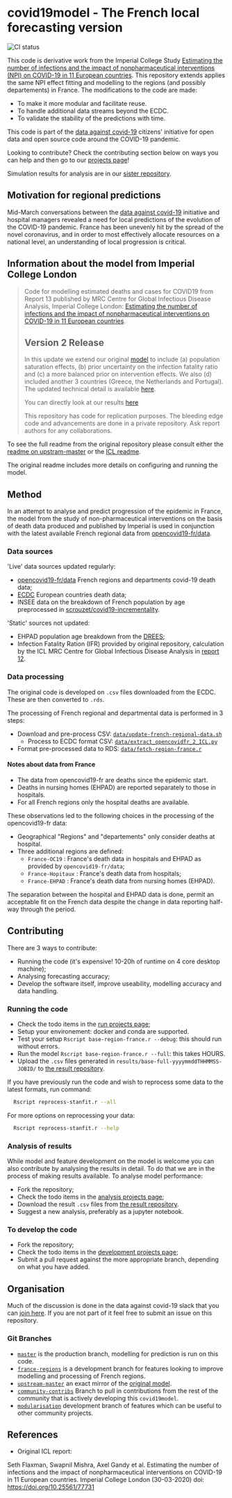 # covid19model - The French local forecasting version

![CI status](https://github.com/payoto/covid19model/workflows/CI/badge.svg)

This code is derivative work from the Imperial College Study [Estimating the number of infections and the impact of nonpharmaceutical interventions (NPI) on COVID-19 in 11 European countries](https://www.imperial.ac.uk/mrc-global-infectious-disease-analysis/covid-19/report-13-europe-npi-impact/).
This repository extends applies the same NPI effect fitting and modelling to the regions (and possibly departements) in France.
The modifications to the code are made:

- To make it more modular and facilitate reuse.
- To handle additional data streams beyond the ECDC.
- To validate the stability of the predictions with time.

This code is part of the [data against covid-19](https://opencovid19.fr/)
citizens' initiative for open data and open source code around the COVID-19
pandemic.

Looking to contribute? Check the contributing section below on ways you can help
and then go to our [projects page](https://github.com/payoto/covid19model/projects)!

Simulation results for analysis are in our [sister repository](https://github.com/payoto/covid19model-fr-regions-results).


## Motivation for regional predictions

Mid-March conversations between the
[data against covid-19](https://opencovid19.fr/) initiative and
hospital managers revealed a need for local predictions of the evolution of the
COVID-19 pandemic. France has been unevenly hit by the spread of
the novel coronavirus, and in order to most effectively allocate resources on a
national level, an understanding of local progression is critical.

## Information about the model from Imperial College London
>
> Code for modelling estimated deaths and cases for COVID19 from Report 13
published by MRC Centre for Global Infectious Disease Analysis, Imperial
College London:
[Estimating the number of infections and the impact of nonpharmaceutical interventions on COVID-19 in 11 European countries](https://www.imperial.ac.uk/mrc-global-infectious-disease-analysis/covid-19/report-13-europe-npi-impact/).
>
> ## Version 2 Release
>
>In this update we extend our original [model](https://www.imperial.ac.uk/mrc-global-infectious-disease-analysis/covid-19/report-13-europe-npi-impact/)  to include (a) population saturation effects, (b) prior uncertainty on the infection fatality ratio and (c) a more balanced prior on intervention effects.  We also (d) included another 3 countries (Greece, the Netherlands and Portugal). The updated technical detail is available [here](https://github.com/ImperialCollegeLondon/covid19model/blob/master/Technical_description_of_Imperial_COVID_19_Model.pdf).
>
> You can directly look at our results [here](https://imperialcollegelondon.github.io/covid19estimates)
>
> This repository has code for replication purposes. The bleeding edge code and advancements are done in a private repository. Ask report authors for any collaborations.

To see the full readme from the original repository please consult either
the [readme on upstram-master](https://github.com/payoto/covid19model/tree/upstream-master) or the [ICL readme](https://github.com/ImperialCollegeLondon/covid19model/blob/master/README.md).

The original readme includes more details on configuring and running the model.

## Method

In an attempt to analyse and predict progression of the epidemic in France,
the model from the study of non-pharmaceutical interventions on the basis of death data produced and published by Imperial is used in conjunction with the
latest available French regional data from [opencovid19-fr/data](https://github.com/opencovid19-fr/data).

### Data sources

'Live' data sources updated regularly:

- [opencovid19-fr/data](https://github.com/opencovid19-fr/data) French regions and departments covid-19 death data;
- [ECDC](https://www.ecdc.europa.eu/en) European countries death data;
- INSEE data on the breakdown of French population by age preprocessed in [scrouzet/covid19-incrementality](https://raw.githubusercontent.com/scrouzet/covid19-incrementality/master/data/INSEE%20-%20year%20x%20dept%20x%20sex%20x%20age%20-%20population.csv).

'Static' sources not updated:

- EHPAD population age breakdown from the [DREES](http://www.data.drees.sante.gouv.fr/ReportFolders/reportFolders.aspx);
- Infection Fatality Ration (IFR) provided by original repository, calculation
by the ICL MRC Centre for Global Infectious Disease Analysis in [report 12](https://www.imperial.ac.uk/mrc-global-infectious-disease-analysis/covid-19/report-12-global-impact-covid-19/).

### Data processing

The original code is developed on `.csv` files downloaded from the
ECDC. These are then converted to `.rds`.

The processing of French regional and departmental data is performed in 3 steps:

- Download and pre-process CSV: [`data/update-french-regional-data.sh`](data/update-french-regional-data.sh)
  - Process to ECDC format CSV: [`data/extract_opencovidfr_2_ICL.py`](data/extract_opencovidfr_2_ICL.)
- Format pre-processed data to RDS: [`data/fetch-region-france.r`](data/fetch-region-france.r)

#### Notes about data from France

- The data from opencovid19-fr are deaths since the epidemic start.
- Deaths in nursing homes (EHPAD) are reported separately to those in hospitals.
- For all French regions only the hospital deaths are available.

These observations led to the following choices in the processing of the
opencovid19-fr data:

- Geographical "Regions" and "departements" only consider deaths at hospital.
- Three additional regions are defined:
  - `France-OC19` : France's death data in hospitals and EHPAD as provided by `opencovid19-fr/data`;
  - `France-Hopitaux` : France's death data from hospitals;
  - `France-EHPAD` : France's death data from nursing homes (EHPAD).

The separation between the hospital and EHPAD data is done, permit an
acceptable fit on the French data despite the change in data reporting half-way
through the period.

## Contributing

There are 3 ways to contribute:

- Running the code (it's expensive! 10-20h of runtime on 4 core desktop machine);
- Analysing forecasting accuracy;
- Develop the software itself, improve useability, modelling accuracy and
data handling.

### Running the code

- Check the todo items in the [run projects page](https://github.com/payoto/covid19model/projects/2);
- Setup your environement: docker and conda are supported.
- Test your setup `Rscript base-region-france.r --debug`: this should run
without errors.
- Run the model `Rscript base-region-france.r --full`: this takes HOURS.
- Upload the `.csv` files generated in `results/base-full-yyyymmddTHHMMSS-JOBID/` to
[the result repository](https://github.com/payoto/covid19model-fr-regions-results).

If you have previously run the code and wish to reprocess some data to the
latest formats, run command:

```sh
  Rscript reprocess-stanfit.r --all
```

For more options on reprocessing your data:

```sh
  Rscript reprocess-stanfit.r --help
```

### Analysis of results

While model and feature development on the model is welcome you can also
contribute by analysing the results in detail. To do that we are in the process
of making results available.
To analyse model performance:

- Fork the repository;
- Check the todo items in the [analysis projects page](https://github.com/payoto/covid19model/projects/2);
- Download the result `.csv` files from
[the result repository](https://github.com/payoto/covid19model-fr-regions-results).
- Suggest a new analysis, preferably as a jupyter notebook.

### To develop the code

- Fork the repository;
- Check the todo items in the [development projects page](https://github.com/payoto/covid19model/projects/1);
- Submit a pull request against the more appropriate branch, depending on what you have added.

## Organisation

Much of the discussion is done in the data against covid-19 slack that you can [join here](https://opencovid19.fr/). If you are not part of it feel free to
submit an issue on this repository.

### Git Branches

- [`master`](https://github.com/payoto/covid19model/tree/master) is the production branch, modelling for prediction is run on this
code.
- [`france-regions`](https://github.com/payoto/covid19model/tree/france-regions) is a development branch for features looking to improve
modelling and processing of French regions.
- [`upstream-master`](https://github.com/payoto/covid19model/tree/upstream-master) an exact mirror of the [original model](https://github.com/ImperialCollegeLondon/covid19model).
- [`community-contribs`](https://github.com/payoto/covid19model/tree/community-contribs) Branch to pull in contributions from the rest of the
community that is actively developing this `covid19model`.
- [`modularisation`](https://github.com/payoto/covid19model/tree/modularisation) development branch of features which can be useful to
other community projects.

## References

- Original ICL report:

Seth Flaxman, Swapnil Mishra, Axel Gandy et al. Estimating the number of infections and the impact of nonpharmaceutical interventions on COVID-19 in 11 European countries. Imperial College London (30-03-2020)
doi: <https://doi.org/10.25561/77731>
